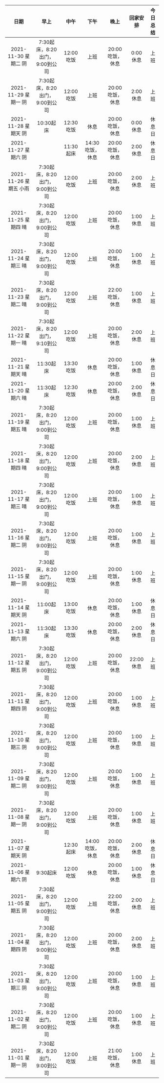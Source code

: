 |         日期         |                      早上                       |       中午       |          下午          |       晚上       |      回家安排       |                                                                                 今日总结                                                                                 |
| :------------------: | :---------------------------------------------: | :--------------: | :--------------------: | :--------------: | :-----------------: | :----------------------------------------------------------------------------------------------------------------------------------------------------------------------: |
| 2021-11-30 星期二 阴 |   7:30起床，8:20出门，9:00到公司      |  12:00吃饭    |  上班  | 20:00 吃饭，休息 | 0:00 休息  | 上班  |
| 2021-11-29 星期一 阴 |   7:30起床，8:20出门，9:00到公司      |  12:00吃饭    |  上班  | 20:00 吃饭，休息 | 2:00 休息  | 上班  |
| 2021-11-28 星期天 阴 |    10:30起床     |   12:30吃饭    |  休息  | 20:00 吃饭，休息 | 0:00 休息  | 休息日  |
| 2021-11-27 星期六 阴 |         |  11:30起床     |  14:30吃饭，休息  | 20:00 吃饭，休息 | 2:00 休息  | 休息日  |
| 2021-11-26 星期五 小雨 |   7:30起床，8:20出门，9:00到公司      |  12:00吃饭    |  上班  | 20:00 吃饭，休息 | 2:00 休息  | 上班  |
| 2021-11-25 星期四 晴 |   7:30起床，8:20出门，9:00到公司      |  12:00吃饭    |  上班  | 20:00 吃饭，休息 | 1:00 休息  | 上班  |
| 2021-11-24 星期三 晴 |   7:30起床，8:20出门，9:00到公司      |  12:00吃饭    |  上班  | 20:00 吃饭，休息 | 1:00 休息  | 上班  |
| 2021-11-23 星期二 晴 |   7:30起床，8:20出门，9:00到公司      |  12:00吃饭    |  上班  | 22:00 吃饭，休息 | 1:00 休息  | 上班  |
| 2021-11-22 星期一 晴 |   7:30起床，8:20出门，9:10到公司      |  12:00吃饭    |  上班  | 20:00 吃饭，休息 | 2:00 休息  | 上班  |
| 2021-11-21 星期天 晴 |   11:30起床      |  13:30吃饭    |  休息  | 20:00 吃饭，休息 | 1:00 休息  | 休息日  |
| 2021-11-20 星期六 晴 |   11:30起床      |  12:30吃饭    |  休息  | 20:00 吃饭，休息 | 2:00 休息  | 休息日  |
| 2021-11-19 星期五 晴 |   7:30起床，8:20出门，9:00到公司      |  12:00吃饭    |  上班  | 20:00 吃饭，休息 | 1:00 休息  | 上班  |
| 2021-11-18 星期四 晴 |   7:30起床，8:20出门，9:00到公司      |  12:00吃饭    |  上班  | 20:00 吃饭，休息 | 2:00 休息  | 上班  |
| 2021-11-17 星期三 晴 |   7:30起床，8:20出门，9:00到公司      |  12:00吃饭    |  上班  | 20:00 吃饭，休息 | 1:00 休息  | 上班  |
| 2021-11-16 星期二 阴 |   7:30起床，8:20出门，9:00到公司      |  12:00吃饭    |  上班  | 20:00 吃饭，休息 | 1:00 休息  | 上班  |
| 2021-11-15 星期一 阴 |   7:30起床，8:20出门，9:00到公司      |  12:00吃饭    |  上班  | 20:00 吃饭，休息 | 1:00 休息  | 上班  |
| 2021-11-14 星期天 阴 |   11:00起床      |  13:00吃饭    |  休息  | 20:00 吃饭，休息 | 1:00 休息  | 休息日  |
| 2021-11-13 星期六 阴 |   11:30起床      |  13:30吃饭    |  休息  | 20:00 吃饭，休息 | 2:00 休息  | 休息日  |
| 2021-11-12 星期五 阴 |   7:30起床，8:20出门，9:00到公司      |  12:00吃饭    |  上班  | 20:00 吃饭，休息 | 22:00 休息  | 上班  |
| 2021-11-11 星期四 阴 |   7:30起床，8:20出门，9:00到公司      |  12:00吃饭    |  上班  | 20:00 吃饭，休息 | 1:00 休息  | 上班  |
| 2021-11-10 星期三 阴 |   7:30起床，8:20出门，9:00到公司      |  12:00吃饭    |  上班  | 20:00 吃饭，休息 | 1:00 休息  | 上班  |
| 2021-11-09 星期二 阴 |   7:30起床，8:20出门，9:00到公司      |  12:00吃饭    |  上班  | 20:00 吃饭，休息 | 1:00 休息  | 上班  |
| 2021-11-08 星期一 阴 |   7:30起床，8:20出门，9:00到公司      |  12:00吃饭    |  上班  | 20:00 吃饭，休息 | 1:00 休息  | 上班  |
| 2021-11-07 星期天 阴 |         |  12:30起床    | 14:00吃饭，休息  | 20:00 吃饭，休息 | 2:00 休息  | 休息日  |
| 2021-11-06 星期六 阴 |   9:30起床      |  12:00吃饭    |  休息  | 20:00 吃饭，休息 | 1:00 休息  | 休息日  |
| 2021-11-05 星期五 阴 |   7:30起床，8:20出门，9:00到公司      |  12:00吃饭    |  上班  | 22:00 吃饭，休息 | 2:00 休息  | 上班  |
| 2021-11-04 星期四 阴 |   7:30起床，8:20出门，9:00到公司      |  12:00吃饭    |  上班  | 20:00 吃饭，休息 | 2:00 休息  | 上班  |
| 2021-11-03 星期三 阴 |   7:30起床，8:20出门，9:00到公司      |  12:00吃饭    |  上班  | 20:00 吃饭，休息 | 1:00 休息  | 上班  |
| 2021-11-02 星期二 阴 |   7:30起床，8:20出门，9:00到公司      |  12:00吃饭    |  上班  | 20:00 吃饭，休息 | 1:00 休息  | 上班  |
| 2021-11-01 星期一 阴 |   7:30起床，8:20出门，9:00到公司      |  12:00吃饭    |  上班  | 21:00 吃饭，休息 | 1:00 休息  | 上班  |

